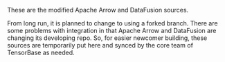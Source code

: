 These are the modified Apache Arrow and DataFusion sources. 

From long run, it is planned to change to using a forked branch. There are some problems with integration in that Apache Arrow and DataFusion are changing its developing repo. So, for easier newcomer building, these sources are temporarily put here and synced by the core team of TensorBase as needed.